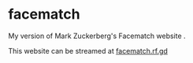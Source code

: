 # facematch

My version of Mark Zuckerberg's Facematch website .

This website can be streamed at <a href="http://facematch.rf.gd">facematch.rf.gd</a>
